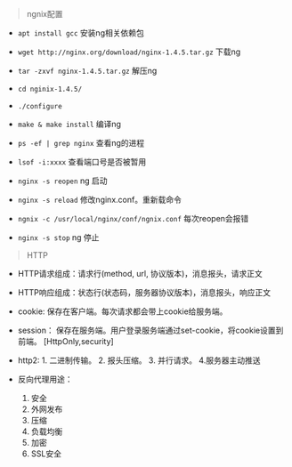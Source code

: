 > ngnix配置
- `apt install gcc` 安装ng相关依赖包
-  `wget http://nginx.org/download/nginx-1.4.5.tar.gz` 下载ng
- `tar -zxvf nginx-1.4.5.tar.gz` 解压ng
- `cd nginix-1.4.5/` 
- `./configure` 
- `make & make install` 编译ng
 
- `ps -ef | grep nginx` 查看ng的进程
- `lsof -i:xxxx` 查看端口号是否被暂用
- `nginx -s reopen` ng 启动
- `nginx -s reload` 修改nginx.conf。重新载命令
- `ngnix -c /usr/local/nginx/conf/ngnix.conf` 每次reopen会报错
- `nginx -s stop` ng 停止

>HTTP
- HTTP请求组成：请求行(method, url, 协议版本)，消息报头，请求正文
- HTTP响应组成：状态行(状态码，服务器协议版本)，消息报头，响应正文

- cookie: 保存在客户端。每次请求都会带上cookie给服务端。
- session： 保存在服务端。用户登录服务端通过set-cookie，将cookie设置到前端。  [HttpOnly,security]

- http2: 1. 二进制传输。 2. 报头压缩。 3. 并行请求。 4.服务器主动推送
- 反向代理用途：
    1. 安全
    2. 外网发布
    3. 压缩
    4. 负载均衡
    5. 加密
    6. SSL安全